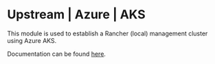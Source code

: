 # Upstream | Azure | AKS 

This module is used to establish a Rancher (local) management cluster using Azure AKS.

Documentation can be found [here](./docs.md).
